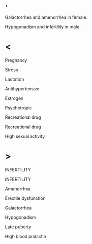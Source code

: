 # .

Galactorrhea and amenorrhea in female.

Hypogonadism and infertility in male.

# <

Pregnancy

Stress

Lactation

Antihypertensive

Estrogen

Psychotropic

Recreational drug

Recreational drug

High sexual activity

# >

INFERTILITY

INFERTILITY

Amenorrhea

Erectile dysfunction

Galactorrhea

Hypogonadism

Late puberty

High blood prolactin
